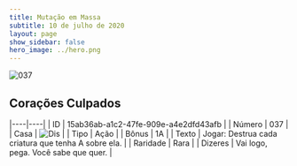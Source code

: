 ```yaml
---
title: Mutação em Massa
subtitle: 10 de julho de 2020
layout: page
show_sidebar: false
hero_image: ../hero.png
---
```


![037](https://cdn.keyforgegame.com/media/card_front/pt/479_037_HM8RPQWR5X46_pt.png)

## Corações Culpados

|----|----|
| ID | 15ab36ab-a1c2-47fe-909e-a4e2dfd43afb |
| Número | 037 |
| Casa | ![Dis](https://archonarcana.com/images/thumb/e/e8/Dis.png/22px-Dis.png "Dis") |
| Tipo | Ação |
| Bônus | 1A |
| Texto | Jogar: Destrua cada criatura que tenha A sobre ela. |
| Raridade | Rara |
| Dizeres | Vai logo, pega. Você sabe que quer. |
